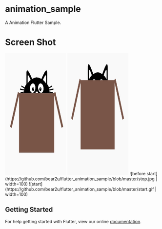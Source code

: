 # animation_sample

A Animation Flutter Sample.

# Screen Shot


<img src="https://github.com/bear2u/flutter_animation_sample/blob/master/stop.jpg" width="200" height="400" />
<img src="https://github.com/bear2u/flutter_animation_sample/blob/master/start.gif" width="200" height="400" />
![before start](https://github.com/bear2u/flutter_animation_sample/blob/master/stop.jpg | width=100)
![start](https://github.com/bear2u/flutter_animation_sample/blob/master/start.gif | width=100)


## Getting Started

For help getting started with Flutter, view our online
[documentation](https://flutter.io/).

